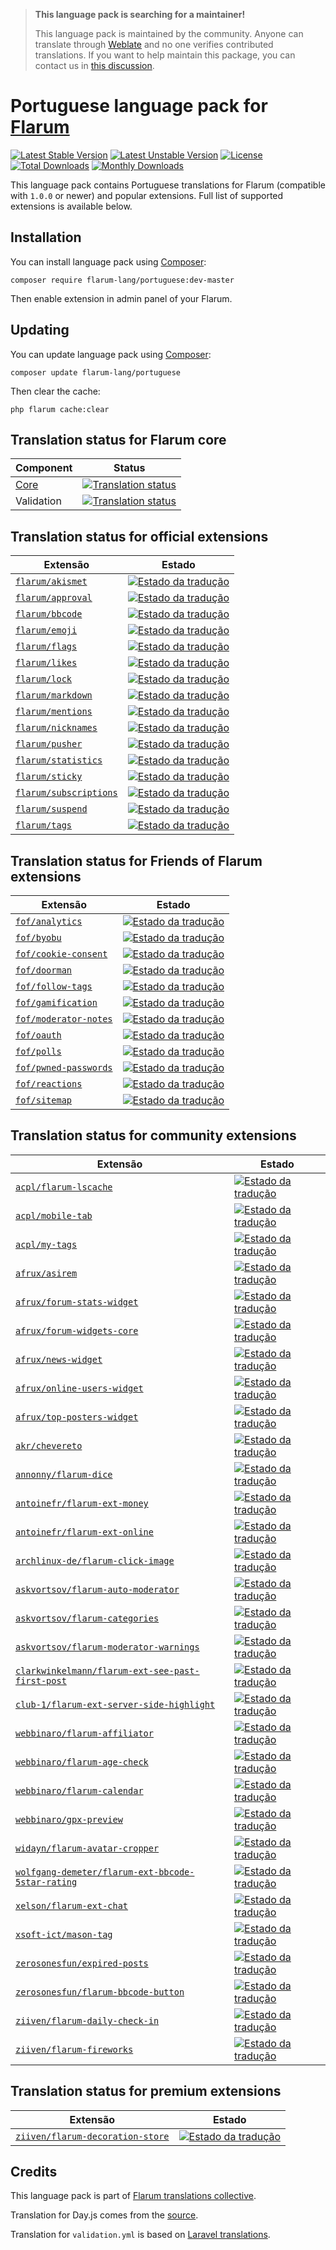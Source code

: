 > **This language pack is searching for a maintainer!**
>
> This language pack is maintained by the community. Anyone can translate through [Weblate](https://weblate.rob006.net/languages/pt/flarum/) and no one verifies contributed translations. If you want to help maintain this package, you can contact us in [this discussion](https://discuss.flarum.org/d/27519-the-flarum-language-project).

# Portuguese language pack for [Flarum](https://flarum.org/)

[![Latest Stable Version](https://img.shields.io/packagist/v/flarum-lang/portuguese?color=success&label=stable)](https://packagist.org/packages/flarum-lang/portuguese) 
[![Latest Unstable Version](https://img.shields.io/packagist/v/flarum-lang/portuguese?include_prereleases&label=unstable)](https://packagist.org/packages/flarum-lang/portuguese) 
[![License](https://img.shields.io/packagist/l/flarum-lang/portuguese)](https://packagist.org/packages/flarum-lang/portuguese) 
[![Total Downloads](https://img.shields.io/packagist/dt/flarum-lang/portuguese)](https://packagist.org/packages/flarum-lang/portuguese/stats) 
[![Monthly Downloads](https://img.shields.io/packagist/dm/flarum-lang/portuguese)](https://packagist.org/packages/flarum-lang/portuguese/stats) 

This language pack contains Portuguese translations for Flarum (compatible with `1.0.0` or newer) and popular extensions. Full list of supported extensions is available below.


## Installation

You can install language pack using [Composer](https://getcomposer.org/):

```console
composer require flarum-lang/portuguese:dev-master
```

Then enable extension in admin panel of your Flarum.


## Updating

You can update language pack using [Composer](https://getcomposer.org/):

```console
composer update flarum-lang/portuguese
```

Then clear the cache:

```console
php flarum cache:clear
```


## Translation status for Flarum core

| Component | Status |
| --- | --- |
| [Core](https://github.com/flarum/core) | [![Translation status](https://weblate.rob006.net/widgets/flarum/pt/core/svg-badge.svg)](https://weblate.rob006.net/projects/flarum/core/pt/) |
| Validation | [![Translation status](https://weblate.rob006.net/widgets/flarum/pt/validation/svg-badge.svg)](https://weblate.rob006.net/projects/flarum/validation/pt/) |


## Translation status for official extensions

<!-- flarum-extensions-list-start -->

| Extensão | Estado |
| --- | --- |
| [`flarum/akismet`](https://github.com/flarum/akismet) | [![Estado da tradução](https://weblate.rob006.net/widgets/flarum/pt/flarum-akismet/svg-badge.svg)](https://weblate.rob006.net/projects/flarum/flarum-akismet/pt/) |
| [`flarum/approval`](https://github.com/flarum/approval) | [![Estado da tradução](https://weblate.rob006.net/widgets/flarum/pt/flarum-approval/svg-badge.svg)](https://weblate.rob006.net/projects/flarum/flarum-approval/pt/) |
| [`flarum/bbcode`](https://github.com/flarum/bbcode) | [![Estado da tradução](https://weblate.rob006.net/widgets/flarum/pt/flarum-bbcode/svg-badge.svg)](https://weblate.rob006.net/projects/flarum/flarum-bbcode/pt/) |
| [`flarum/emoji`](https://github.com/flarum/emoji) | [![Estado da tradução](https://weblate.rob006.net/widgets/flarum/pt/flarum-emoji/svg-badge.svg)](https://weblate.rob006.net/projects/flarum/flarum-emoji/pt/) |
| [`flarum/flags`](https://github.com/flarum/flags) | [![Estado da tradução](https://weblate.rob006.net/widgets/flarum/pt/flarum-flags/svg-badge.svg)](https://weblate.rob006.net/projects/flarum/flarum-flags/pt/) |
| [`flarum/likes`](https://github.com/flarum/likes) | [![Estado da tradução](https://weblate.rob006.net/widgets/flarum/pt/flarum-likes/svg-badge.svg)](https://weblate.rob006.net/projects/flarum/flarum-likes/pt/) |
| [`flarum/lock`](https://github.com/flarum/lock) | [![Estado da tradução](https://weblate.rob006.net/widgets/flarum/pt/flarum-lock/svg-badge.svg)](https://weblate.rob006.net/projects/flarum/flarum-lock/pt/) |
| [`flarum/markdown`](https://github.com/flarum/markdown) | [![Estado da tradução](https://weblate.rob006.net/widgets/flarum/pt/flarum-markdown/svg-badge.svg)](https://weblate.rob006.net/projects/flarum/flarum-markdown/pt/) |
| [`flarum/mentions`](https://github.com/flarum/mentions) | [![Estado da tradução](https://weblate.rob006.net/widgets/flarum/pt/flarum-mentions/svg-badge.svg)](https://weblate.rob006.net/projects/flarum/flarum-mentions/pt/) |
| [`flarum/nicknames`](https://github.com/flarum/nicknames) | [![Estado da tradução](https://weblate.rob006.net/widgets/flarum/pt/flarum-nicknames/svg-badge.svg)](https://weblate.rob006.net/projects/flarum/flarum-nicknames/pt/) |
| [`flarum/pusher`](https://github.com/flarum/pusher) | [![Estado da tradução](https://weblate.rob006.net/widgets/flarum/pt/flarum-pusher/svg-badge.svg)](https://weblate.rob006.net/projects/flarum/flarum-pusher/pt/) |
| [`flarum/statistics`](https://github.com/flarum/statistics) | [![Estado da tradução](https://weblate.rob006.net/widgets/flarum/pt/flarum-statistics/svg-badge.svg)](https://weblate.rob006.net/projects/flarum/flarum-statistics/pt/) |
| [`flarum/sticky`](https://github.com/flarum/sticky) | [![Estado da tradução](https://weblate.rob006.net/widgets/flarum/pt/flarum-sticky/svg-badge.svg)](https://weblate.rob006.net/projects/flarum/flarum-sticky/pt/) |
| [`flarum/subscriptions`](https://github.com/flarum/subscriptions) | [![Estado da tradução](https://weblate.rob006.net/widgets/flarum/pt/flarum-subscriptions/svg-badge.svg)](https://weblate.rob006.net/projects/flarum/flarum-subscriptions/pt/) |
| [`flarum/suspend`](https://github.com/flarum/suspend) | [![Estado da tradução](https://weblate.rob006.net/widgets/flarum/pt/flarum-suspend/svg-badge.svg)](https://weblate.rob006.net/projects/flarum/flarum-suspend/pt/) |
| [`flarum/tags`](https://github.com/flarum/tags) | [![Estado da tradução](https://weblate.rob006.net/widgets/flarum/pt/flarum-tags/svg-badge.svg)](https://weblate.rob006.net/projects/flarum/flarum-tags/pt/) |

<!-- flarum-extensions-list-stop -->


## Translation status for Friends of Flarum extensions

<!-- fof-extensions-list-start -->

| Extensão | Estado |
| --- | --- |
| [`fof/analytics`](https://github.com/FriendsOfFlarum/analytics) | [![Estado da tradução](https://weblate.rob006.net/widgets/flarum/pt/fof-analytics/svg-badge.svg)](https://weblate.rob006.net/projects/flarum/fof-analytics/pt/) |
| [`fof/byobu`](https://github.com/FriendsOfFlarum/byobu) | [![Estado da tradução](https://weblate.rob006.net/widgets/flarum/pt/fof-byobu/svg-badge.svg)](https://weblate.rob006.net/projects/flarum/fof-byobu/pt/) |
| [`fof/cookie-consent`](https://github.com/FriendsOfFlarum/cookie-consent) | [![Estado da tradução](https://weblate.rob006.net/widgets/flarum/pt/fof-cookie-consent/svg-badge.svg)](https://weblate.rob006.net/projects/flarum/fof-cookie-consent/pt/) |
| [`fof/doorman`](https://github.com/FriendsOfFlarum/doorman) | [![Estado da tradução](https://weblate.rob006.net/widgets/flarum/pt/fof-doorman/svg-badge.svg)](https://weblate.rob006.net/projects/flarum/fof-doorman/pt/) |
| [`fof/follow-tags`](https://github.com/FriendsOfFlarum/follow-tags) | [![Estado da tradução](https://weblate.rob006.net/widgets/flarum/pt/fof-follow-tags/svg-badge.svg)](https://weblate.rob006.net/projects/flarum/fof-follow-tags/pt/) |
| [`fof/gamification`](https://github.com/FriendsOfFlarum/gamification) | [![Estado da tradução](https://weblate.rob006.net/widgets/flarum/pt/fof-gamification/svg-badge.svg)](https://weblate.rob006.net/projects/flarum/fof-gamification/pt/) |
| [`fof/moderator-notes`](https://github.com/FriendsOfFlarum/moderator-notes) | [![Estado da tradução](https://weblate.rob006.net/widgets/flarum/pt/fof-moderator-notes/svg-badge.svg)](https://weblate.rob006.net/projects/flarum/fof-moderator-notes/pt/) |
| [`fof/oauth`](https://github.com/FriendsOfFlarum/oauth) | [![Estado da tradução](https://weblate.rob006.net/widgets/flarum/pt/fof-oauth/svg-badge.svg)](https://weblate.rob006.net/projects/flarum/fof-oauth/pt/) |
| [`fof/polls`](https://github.com/FriendsOfFlarum/polls) | [![Estado da tradução](https://weblate.rob006.net/widgets/flarum/pt/fof-polls/svg-badge.svg)](https://weblate.rob006.net/projects/flarum/fof-polls/pt/) |
| [`fof/pwned-passwords`](https://github.com/FriendsOfFlarum/pwned-passwords) | [![Estado da tradução](https://weblate.rob006.net/widgets/flarum/pt/fof-pwned-passwords/svg-badge.svg)](https://weblate.rob006.net/projects/flarum/fof-pwned-passwords/pt/) |
| [`fof/reactions`](https://github.com/FriendsOfFlarum/reactions) | [![Estado da tradução](https://weblate.rob006.net/widgets/flarum/pt/fof-reactions/svg-badge.svg)](https://weblate.rob006.net/projects/flarum/fof-reactions/pt/) |
| [`fof/sitemap`](https://github.com/FriendsOfFlarum/sitemap) | [![Estado da tradução](https://weblate.rob006.net/widgets/flarum/pt/fof-sitemap/svg-badge.svg)](https://weblate.rob006.net/projects/flarum/fof-sitemap/pt/) |

<!-- fof-extensions-list-stop -->


## Translation status for community extensions

<!-- various-extensions-list-start -->

| Extensão | Estado |
| --- | --- |
| [`acpl/flarum-lscache`](https://github.com/android-com-pl/flarum-lscache) | [![Estado da tradução](https://weblate.rob006.net/widgets/flarum/pt/acpl-lscache/svg-badge.svg)](https://weblate.rob006.net/projects/flarum/acpl-lscache/pt/) |
| [`acpl/mobile-tab`](https://github.com/android-com-pl/mobile-tab) | [![Estado da tradução](https://weblate.rob006.net/widgets/flarum/pt/acpl-mobile-tab/svg-badge.svg)](https://weblate.rob006.net/projects/flarum/acpl-mobile-tab/pt/) |
| [`acpl/my-tags`](https://github.com/android-com-pl/my-tags) | [![Estado da tradução](https://weblate.rob006.net/widgets/flarum/pt/acpl-my-tags/svg-badge.svg)](https://weblate.rob006.net/projects/flarum/acpl-my-tags/pt/) |
| [`afrux/asirem`](https://github.com/afrux/asirem) | [![Estado da tradução](https://weblate.rob006.net/widgets/flarum/pt/afrux-asirem/svg-badge.svg)](https://weblate.rob006.net/projects/flarum/afrux-asirem/pt/) |
| [`afrux/forum-stats-widget`](https://github.com/afrux/forum-stats-widget) | [![Estado da tradução](https://weblate.rob006.net/widgets/flarum/pt/afrux-forum-stats-widget/svg-badge.svg)](https://weblate.rob006.net/projects/flarum/afrux-forum-stats-widget/pt/) |
| [`afrux/forum-widgets-core`](https://github.com/afrux/forum-widgets-core) | [![Estado da tradução](https://weblate.rob006.net/widgets/flarum/pt/afrux-forum-widgets-core/svg-badge.svg)](https://weblate.rob006.net/projects/flarum/afrux-forum-widgets-core/pt/) |
| [`afrux/news-widget`](https://github.com/afrux/news-widget) | [![Estado da tradução](https://weblate.rob006.net/widgets/flarum/pt/afrux-news-widget/svg-badge.svg)](https://weblate.rob006.net/projects/flarum/afrux-news-widget/pt/) |
| [`afrux/online-users-widget`](https://github.com/afrux/online-users-widget) | [![Estado da tradução](https://weblate.rob006.net/widgets/flarum/pt/afrux-online-users-widget/svg-badge.svg)](https://weblate.rob006.net/projects/flarum/afrux-online-users-widget/pt/) |
| [`afrux/top-posters-widget`](https://github.com/afrux/top-posters-widget) | [![Estado da tradução](https://weblate.rob006.net/widgets/flarum/pt/afrux-top-posters-widget/svg-badge.svg)](https://weblate.rob006.net/projects/flarum/afrux-top-posters-widget/pt/) |
| [`akr/chevereto`](https://github.com/AKR-Developers/flarum-chevereto) | [![Estado da tradução](https://weblate.rob006.net/widgets/flarum/pt/akr-chevereto/svg-badge.svg)](https://weblate.rob006.net/projects/flarum/akr-chevereto/pt/) |
| [`annonny/flarum-dice`](https://github.com/mizhiyugan529/flarum-dice) | [![Estado da tradução](https://weblate.rob006.net/widgets/flarum/pt/annonny-dice/svg-badge.svg)](https://weblate.rob006.net/projects/flarum/annonny-dice/pt/) |
| [`antoinefr/flarum-ext-money`](https://github.com/AntoineFr/flarum-ext-money) | [![Estado da tradução](https://weblate.rob006.net/widgets/flarum/pt/antoinefr-money/svg-badge.svg)](https://weblate.rob006.net/projects/flarum/antoinefr-money/pt/) |
| [`antoinefr/flarum-ext-online`](https://github.com/AntoineFr/flarum-ext-online) | [![Estado da tradução](https://weblate.rob006.net/widgets/flarum/pt/antoinefr-online/svg-badge.svg)](https://weblate.rob006.net/projects/flarum/antoinefr-online/pt/) |
| [`archlinux-de/flarum-click-image`](https://github.com/archlinux-de/flarum-click-image) | [![Estado da tradução](https://weblate.rob006.net/widgets/flarum/pt/archlinux-de-click-image/svg-badge.svg)](https://weblate.rob006.net/projects/flarum/archlinux-de-click-image/pt/) |
| [`askvortsov/flarum-auto-moderator`](https://github.com/askvortsov1/flarum-auto-moderator) | [![Estado da tradução](https://weblate.rob006.net/widgets/flarum/pt/askvortsov-auto-moderator/svg-badge.svg)](https://weblate.rob006.net/projects/flarum/askvortsov-auto-moderator/pt/) |
| [`askvortsov/flarum-categories`](https://github.com/askvortsov1/flarum-categories) | [![Estado da tradução](https://weblate.rob006.net/widgets/flarum/pt/askvortsov-categories/svg-badge.svg)](https://weblate.rob006.net/projects/flarum/askvortsov-categories/pt/) |
| [`askvortsov/flarum-moderator-warnings`](https://github.com/askvortsov1/flarum-moderator-warnings) | [![Estado da tradução](https://weblate.rob006.net/widgets/flarum/pt/askvortsov-moderator-warnings/svg-badge.svg)](https://weblate.rob006.net/projects/flarum/askvortsov-moderator-warnings/pt/) |
| [`clarkwinkelmann/flarum-ext-see-past-first-post`](https://github.com/clarkwinkelmann/flarum-ext-see-past-first-post) | [![Estado da tradução](https://weblate.rob006.net/widgets/flarum/pt/clarkwinkelmann-see-past-first-post/svg-badge.svg)](https://weblate.rob006.net/projects/flarum/clarkwinkelmann-see-past-first-post/pt/) |
| [`club-1/flarum-ext-server-side-highlight`](https://github.com/club-1/flarum-ext-server-side-highlight) | [![Estado da tradução](https://weblate.rob006.net/widgets/flarum/pt/club-1-server-side-highlight/svg-badge.svg)](https://weblate.rob006.net/projects/flarum/club-1-server-side-highlight/pt/) |
| [`webbinaro/flarum-affiliator`](https://github.com/eddiewebb/flarum-affiliator) | [![Estado da tradução](https://weblate.rob006.net/widgets/flarum/pt/webbinaro-affiliator/svg-badge.svg)](https://weblate.rob006.net/projects/flarum/webbinaro-affiliator/pt/) |
| [`webbinaro/flarum-age-check`](https://github.com/eddiewebb/flarum-age-check) | [![Estado da tradução](https://weblate.rob006.net/widgets/flarum/pt/webbinaro-age-check/svg-badge.svg)](https://weblate.rob006.net/projects/flarum/webbinaro-age-check/pt/) |
| [`webbinaro/flarum-calendar`](https://github.com/eddiewebb/flarum-calendar) | [![Estado da tradução](https://weblate.rob006.net/widgets/flarum/pt/webbinaro-calendar/svg-badge.svg)](https://weblate.rob006.net/projects/flarum/webbinaro-calendar/pt/) |
| [`webbinaro/gpx-preview`](https://github.com/eddiewebb/flarum-gpx-preview) | [![Estado da tradução](https://weblate.rob006.net/widgets/flarum/pt/webbinaro-gpx-preview/svg-badge.svg)](https://weblate.rob006.net/projects/flarum/webbinaro-gpx-preview/pt/) |
| [`widayn/flarum-avatar-cropper`](https://github.com/WiDayn/flarum-avatar-cropper) | [![Estado da tradução](https://weblate.rob006.net/widgets/flarum/pt/widayn-avatar-cropper/svg-badge.svg)](https://weblate.rob006.net/projects/flarum/widayn-avatar-cropper/pt/) |
| [`wolfgang-demeter/flarum-ext-bbcode-5star-rating`](https://github.com/wolfgang-demeter/flarum-ext-bbcode-5star-rating) | [![Estado da tradução](https://weblate.rob006.net/widgets/flarum/pt/wolfgang-demeter-bbcode-5star-rating/svg-badge.svg)](https://weblate.rob006.net/projects/flarum/wolfgang-demeter-bbcode-5star-rating/pt/) |
| [`xelson/flarum-ext-chat`](https://github.com/Xelson/flarum-ext-chat) | [![Estado da tradução](https://weblate.rob006.net/widgets/flarum/pt/xelson-chat/svg-badge.svg)](https://weblate.rob006.net/projects/flarum/xelson-chat/pt/) |
| [`xsoft-ict/mason-tag`](https://github.com/xsoft-ict/fof-mason-tag) | [![Estado da tradução](https://weblate.rob006.net/widgets/flarum/pt/xsoft-ict-mason-tag/svg-badge.svg)](https://weblate.rob006.net/projects/flarum/xsoft-ict-mason-tag/pt/) |
| [`zerosonesfun/expired-posts`](https://github.com/zerosonesfun/expired-posts) | [![Estado da tradução](https://weblate.rob006.net/widgets/flarum/pt/zerosonesfun-expired-posts/svg-badge.svg)](https://weblate.rob006.net/projects/flarum/zerosonesfun-expired-posts/pt/) |
| [`zerosonesfun/flarum-bbcode-button`](https://github.com/zerosonesfun/flarum-bbcode-button) | [![Estado da tradução](https://weblate.rob006.net/widgets/flarum/pt/zerosonesfun-bbcode-button/svg-badge.svg)](https://weblate.rob006.net/projects/flarum/zerosonesfun-bbcode-button/pt/) |
| [`ziiven/flarum-daily-check-in`](https://github.com/Ziiven/flarum-daily-check-in) | [![Estado da tradução](https://weblate.rob006.net/widgets/flarum/pt/ziiven-daily-check-in/svg-badge.svg)](https://weblate.rob006.net/projects/flarum/ziiven-daily-check-in/pt/) |
| [`ziiven/flarum-fireworks`](https://github.com/Ziiven/flarum-fireworks) | [![Estado da tradução](https://weblate.rob006.net/widgets/flarum/pt/ziiven-fireworks/svg-badge.svg)](https://weblate.rob006.net/projects/flarum/ziiven-fireworks/pt/) |

<!-- various-extensions-list-stop -->


## Translation status for premium extensions

<!-- premium-extensions-list-start -->

| Extensão | Estado |
| --- | --- |
| [`ziiven/flarum-decoration-store`](https://extiverse.com/extension/ziiven/flarum-decoration-store) | [![Estado da tradução](https://weblate.rob006.net/widgets/flarum/pt/ziiven-decoration-store/svg-badge.svg)](https://weblate.rob006.net/projects/flarum/ziiven-decoration-store/pt/) |

<!-- premium-extensions-list-stop -->


## Credits

This language pack is part of [Flarum translations collective](https://github.com/rob006-software/flarum-translations).

Translation for Day.js comes from the [source](https://github.com/iamkun/dayjs/blob/v1.10.4/src/locale/pt.js).

Translation for `validation.yml` is based on [Laravel translations](https://github.com/Laravel-Lang/lang/blob/8.1.3/src/pt/validation.php).
